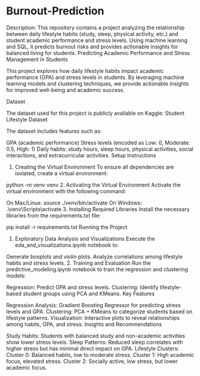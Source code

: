 # Burnout-Prediction
Description:   This repository contains a project analyzing the relationship between daily lifestyle habits (study, sleep, physical activity, etc.) and student academic performance and stress levels. Using machine learning and SQL, it predicts burnout risks and provides actionable insights for balanced living for students.
Predicting Academic Performance and Stress Management in Students

This project explores how daily lifestyle habits impact academic performance (GPA) and stress levels in students. By leveraging machine learning models and clustering techniques, we provide actionable insights for improved well-being and academic success.

Dataset

The dataset used for this project is publicly available on Kaggle:
Student Lifestyle Dataset

The dataset includes features such as:

GPA (academic performance)
Stress levels (encoded as Low: 0, Moderate: 0.5, High: 1)
Daily habits: study hours, sleep hours, physical activities, social interactions, and extracurricular activities.
Setup Instructions

1. Creating the Virtual Environment
To ensure all dependencies are isolated, create a virtual environment:

python -m venv venv
2. Activating the Virtual Environment
Activate the virtual environment with the following command:

On Mac/Linux:
source ./venv/bin/activate
On Windows:
.\venv\Scripts\activate
3. Installing Required Libraries
Install the necessary libraries from the requirements.txt file:

pip install -r requirements.txt
Running the Project

1. Exploratory Data Analysis and Visualizations
Execute the eda_and_visualizations.ipynb notebook to:

Generate boxplots and violin plots.
Analyze correlations among lifestyle habits and stress levels.
2. Training and Evaluation
Run the predictive_modeling.ipynb notebook to train the regression and clustering models:

Regression: Predict GPA and stress levels.
Clustering: Identify lifestyle-based student groups using PCA and KMeans.
Key Features

Regression Analysis: Gradient Boosting Regressor for predicting stress levels and GPA.
Clustering: PCA + KMeans to categorize students based on lifestyle patterns.
Visualization: Interactive plots to reveal relationships among habits, GPA, and stress.
Insights and Recommendations

Study Habits: Students with balanced study and non-academic activities show lower stress levels.
Sleep Patterns: Reduced sleep correlates with higher stress but has minimal direct impact on GPA.
Lifestyle Clusters:
Cluster 0: Balanced habits, low to moderate stress.
Cluster 1: High academic focus, elevated stress.
Cluster 2: Socially active, low stress, but lower academic focus.
